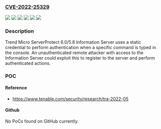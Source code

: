 ### [CVE-2022-25329](https://cve.mitre.org/cgi-bin/cvename.cgi?name=CVE-2022-25329)
![](https://img.shields.io/static/v1?label=Product&message=Trend%20Micro%20ServerProtect%20for%20EMC%20Celerra&color=blue)
![](https://img.shields.io/static/v1?label=Product&message=Trend%20Micro%20ServerProtect%20for%20Microsoft%20Windows%20%2F%20Novell%20NetWare&color=blue)
![](https://img.shields.io/static/v1?label=Product&message=Trend%20Micro%20ServerProtect%20for%20Network%20Appliance%20Filers&color=blue)
![](https://img.shields.io/static/v1?label=Product&message=Trend%20Micro%20ServerProtect%20for%20Storage&color=blue)
![](https://img.shields.io/static/v1?label=Version&message=n%2Fa&color=blue)
![](https://img.shields.io/static/v1?label=Vulnerability&message=Static%20Credential&color=brighgreen)

### Description

Trend Micro ServerProtect 6.0/5.8 Information Server uses a static credential to perform authentication when a specific command is typed in the console. An unauthenticated remote attacker with access to the Information Server could exploit this to register to the server and perform authenticated actions.

### POC

#### Reference
- https://www.tenable.com/security/research/tra-2022-05

#### Github
No PoCs found on GitHub currently.

